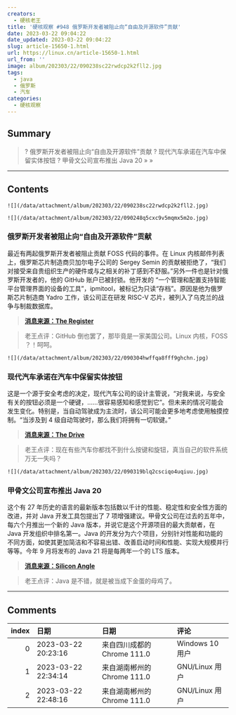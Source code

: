 ```yaml
---
creators:
  - 硬核老王
title: '硬核观察 #948 俄罗斯开发者被阻止向“自由及开源软件”贡献'
date: 2023-03-22 09:04:22
date_updated: 2023-03-22 09:04:22
slug: article-15650-1.html
url: https://linux.cn/article-15650-1.html
url_from: ''
image: album/202303/22/090238sc22rwdcp2k2fll2.jpg
tags:
  - java
  - 俄罗斯
  - 汽车
categories:
  - 硬核观察
---
```


## Summary

> ? 俄罗斯开发者被阻止向“自由及开源软件”贡献
> ? 现代汽车承诺在汽车中保留实体按钮
> ? 甲骨文公司宣布推出 Java 20
> » 
> »

***

<!-- more -->

## Contents

`![](/data/attachment/album/202303/22/090238sc22rwdcp2k2fll2.jpg)`

`![](/data/attachment/album/202303/22/090248q5cxc9v5mqmx5m2o.jpg)`

### 俄罗斯开发者被阻止向“自由及开源软件”贡献

最近有两起俄罗斯开发者被阻止贡献 FOSS 代码的事件。在 Linux 内核邮件列表上，俄罗斯芯片制造商贝加尔电子公司的 Sergey Semin 的贡献被拒绝了，“我们对接受来自贵组织生产的硬件或与之相关的补丁感到不舒服。”另外一件也是针对俄罗斯开发者的，他的 GitHub 账户已被封锁。他开发的 “一个管理和配置支持智能平台管理界面的设备的工具”，ipmitool，被标记为只读“存档”。原因是他为俄罗斯芯片制造商 Yadro 工作，该公司正在研发 RISC-V 芯片，被列入了乌克兰的战争与制裁数据库。

> 
> **[消息来源：The Register](https://www.theregister.com/2023/03/21/russian_foss_contributions_blocked/)**
> 
> 
> 

> 
> 老王点评：GitHub 倒也罢了，那毕竟是一家美国公司。Linux 内核，FOSS ？！呵呵。
> 
> 
> 

`![](/data/attachment/album/202303/22/090304hwffqa8fff9ghchn.jpg)`

### 现代汽车承诺在汽车中保留实体按钮

这是一个源于安全考虑的决定，现代汽车公司的设计主管说，“对我来说，与安全有关的按钮必须是一个硬键，……很容易感知和感觉到它”。但未来的情况可能会发生变化。特别是，当自动驾驶成为主流时，该公司可能会更多地考虑使用触摸控制。“当涉及到 4 级自动驾驶时，那么我们将拥有一切软键。”

> 
> **[消息来源：The Drive](https://www.thedrive.com/news/hyundai-promises-to-keep-buttons-in-cars-because-touchscreen-controls-are-dangerous)**
> 
> 
> 

> 
> 老王点评：现在有些汽车你都找不到什么按键和旋钮，真当自己的软件系统万无一失吗？
> 
> 
> 

`![](/data/attachment/album/202303/22/090319blq2csciqo4uqiuu.jpg)`

### 甲骨文公司宣布推出 Java 20

这个有 27 年历史的语言的最新版本包括数以千计的性能、稳定性和安全性方面的改进，并对 Java 开发工具包提出了 7 项增强建议。甲骨文公司在过去的五年中，每六个月推出一个新的 Java 版本，并说它是这个开源项目的最大贡献者，在 Java 开发组织中排名第一。Java 的开发分为六个项目，分别针对性能和功能的不同方面，如使其更加简洁和不容易出错、改善启动时间和性能、实现大规模并行等等。今年 9 月将发布的 Java 21 将是每两年一个的 LTS 版本。

> 
> **[消息来源：Silicon Angle](https://siliconangle.com/2023/03/21/oracle-aims-sustain-javas-27-year-franchise-version-20-rollout/)**
> 
> 
> 

> 
> 老王点评：Java 是不错，就是被当成下金蛋的母鸡了。
> 
> 
>

***

## Comments

|   index | 日期                | 日期                                        | 评论                                                                                                                                                                                                                                                                                                                                                                                                                                                                                                   |
|--------:|:--------------------|:--------------------------------------------|:-------------------------------------------------------------------------------------------------------------------------------------------------------------------------------------------------------------------------------------------------------------------------------------------------------------------------------------------------------------------------------------------------------------------------------------------------------------------------------------------------------|
|       0 | 2023-03-22 20:23:16 | 来自四川成都的 Chrome 111.0|Windows 10 用户 | 俄罗斯开发者被阻止向“自由及开源软件”贡献。针对这件事。开源自由也是一个笑话，所以说一切与政治无关就是扯蛋。现在这种国际关系，哪天开源对我们关闭也是完全可能的~~~                                                                                                                                                                                                                                                                                                                                        |
|       1 | 2023-03-22 22:34:14 | 来自湖南郴州的 Chrome 111.0|GNU/Linux 用户  | FOSS 从来没说过与 XX 无关，ta 本来就是算是一种 XX 运动。好像很多人都把 FOSS 理解成“技术圣母”了，实际上 FOSS 的诉求是用户有使用、复制、研究、修改和分发的权利，从来没有说过维护者要无条件接纳、包容、满足用户或是提交者。Linus 本人拒绝的补丁还少吗，而且拒绝的口气大多很不好呢，不可能别的补丁就可以拒绝，某些补丁就更高贵一些不能拒绝吧，当维护者又不是当狗。维护者看提交者不顺眼，当然可以拒绝，这是维护者的权力，提交者不爽可以分叉，这是提交者的权力，用户看这种行为不爽可以不用，这是用户的权力。 |
|       2 | 2023-03-22 22:48:16 | 来自湖南郴州的 Chrome 111.0|GNU/Linux 用户  | 很多人自己幻想出一套圣母级的开源标准，然后拿着这套标准去指责这个那个不符合开源精神，这是你的标准不是别人的标准。开源说到底就是按自己喜欢的标准公开代码而已，不是按别人喜欢的标准，又不是别人的仆人。                                                                                                                                                                                                                                                                                                   |
